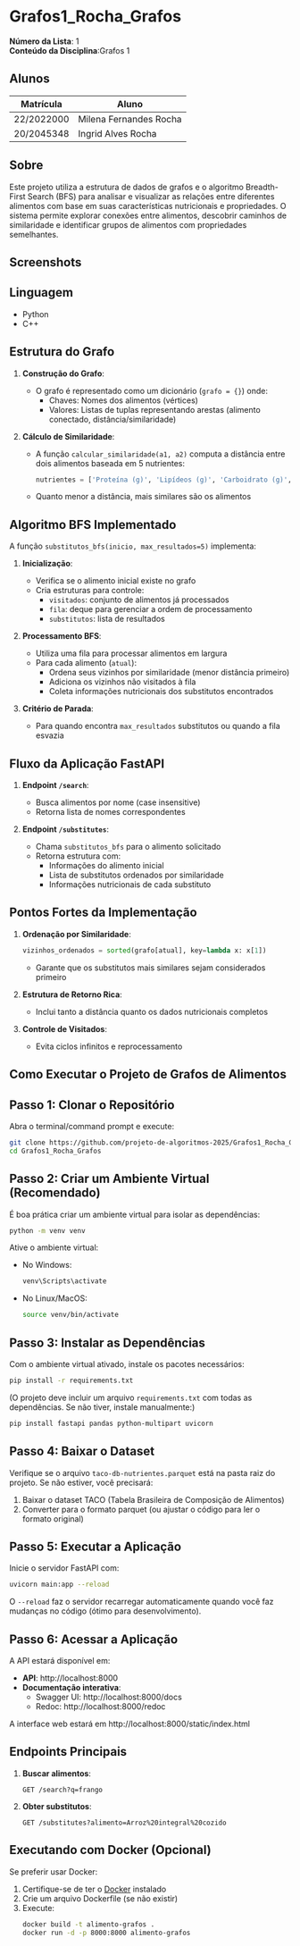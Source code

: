 # Grafos1_Rocha_Grafos

**Número da Lista**: 1<br>
**Conteúdo da Disciplina**:Grafos 1<br>

## Alunos
|Matrícula | Aluno |
| -- | -- |
| 22/2022000  | Milena Fernandes Rocha |
| 20/2045348  | Ingrid Alves Rocha |

## Sobre 
Este projeto utiliza a estrutura de dados de grafos e o algoritmo Breadth-First Search (BFS) para analisar e visualizar as relações entre diferentes alimentos com base em suas características nutricionais e propriedades. O sistema permite explorar conexões entre alimentos, descobrir caminhos de similaridade e identificar grupos de alimentos com propriedades semelhantes.

## Screenshots
<!-- Colocar os prints de aceitos aqui -->


## Linguagem 
- Python
- C++

## Estrutura do Grafo

1. **Construção do Grafo**:
   - O grafo é representado como um dicionário (`grafo = {}`) onde:
     - Chaves: Nomes dos alimentos (vértices)
     - Valores: Listas de tuplas representando arestas (alimento conectado, distância/similaridade)

2. **Cálculo de Similaridade**:
   - A função `calcular_similaridade(a1, a2)` computa a distância entre dois alimentos baseada em 5 nutrientes:
     ```python
     nutrientes = ['Proteína (g)', 'Lipídeos (g)', 'Carboidrato (g)', 'Fibra Alimentar (g)', 'Cálcio (mg)']
     ```
   - Quanto menor a distância, mais similares são os alimentos

## Algoritmo BFS Implementado

A função `substitutos_bfs(inicio, max_resultados=5)` implementa:

1. **Inicialização**:
   - Verifica se o alimento inicial existe no grafo
   - Cria estruturas para controle:
     - `visitados`: conjunto de alimentos já processados
     - `fila`: deque para gerenciar a ordem de processamento
     - `substitutos`: lista de resultados

2. **Processamento BFS**:
   - Utiliza uma fila para processar alimentos em largura
   - Para cada alimento (`atual`):
     - Ordena seus vizinhos por similaridade (menor distância primeiro)
     - Adiciona os vizinhos não visitados à fila
     - Coleta informações nutricionais dos substitutos encontrados

3. **Critério de Parada**:
   - Para quando encontra `max_resultados` substitutos ou quando a fila esvazia

## Fluxo da Aplicação FastAPI

1. **Endpoint `/search`**:
   - Busca alimentos por nome (case insensitive)
   - Retorna lista de nomes correspondentes

2. **Endpoint `/substitutes`**:
   - Chama `substitutos_bfs` para o alimento solicitado
   - Retorna estrutura com:
     - Informações do alimento inicial
     - Lista de substitutos ordenados por similaridade
     - Informações nutricionais de cada substituto

## Pontos Fortes da Implementação

1. **Ordenação por Similaridade**:
   ```python
   vizinhos_ordenados = sorted(grafo[atual], key=lambda x: x[1])
   ```
   - Garante que os substitutos mais similares sejam considerados primeiro

2. **Estrutura de Retorno Rica**:
   - Inclui tanto a distância quanto os dados nutricionais completos

3. **Controle de Visitados**:
   - Evita ciclos infinitos e reprocessamento

## Como Executar o Projeto de Grafos de Alimentos

## Passo 1: Clonar o Repositório

Abra o terminal/command prompt e execute:

```bash
git clone https://github.com/projeto-de-algoritmos-2025/Grafos1_Rocha_Grafos.git
cd Grafos1_Rocha_Grafos
```

## Passo 2: Criar um Ambiente Virtual (Recomendado)

É boa prática criar um ambiente virtual para isolar as dependências:

```bash
python -m venv venv
```

Ative o ambiente virtual:

- No Windows:
  ```bash
  venv\Scripts\activate
  ```
- No Linux/MacOS:
  ```bash
  source venv/bin/activate
  ```

## Passo 3: Instalar as Dependências

Com o ambiente virtual ativado, instale os pacotes necessários:

```bash
pip install -r requirements.txt
```

(O projeto deve incluir um arquivo `requirements.txt` com todas as dependências. Se não tiver, instale manualmente:)
```bash
pip install fastapi pandas python-multipart uvicorn
```

## Passo 4: Baixar o Dataset

Verifique se o arquivo `taco-db-nutrientes.parquet` está na pasta raiz do projeto. Se não estiver, você precisará:

1. Baixar o dataset TACO (Tabela Brasileira de Composição de Alimentos)
2. Converter para o formato parquet (ou ajustar o código para ler o formato original)

## Passo 5: Executar a Aplicação

Inicie o servidor FastAPI com:

```bash
uvicorn main:app --reload
```

O `--reload` faz o servidor recarregar automaticamente quando você faz mudanças no código (ótimo para desenvolvimento).

## Passo 6: Acessar a Aplicação

A API estará disponível em:

- **API**: http://localhost:8000
- **Documentação interativa**:
  - Swagger UI: http://localhost:8000/docs
  - Redoc: http://localhost:8000/redoc

A interface web estará em http://localhost:8000/static/index.html

## Endpoints Principais

1. **Buscar alimentos**:
   ```
   GET /search?q=frango
   ```

2. **Obter substitutos**:
   ```
   GET /substitutes?alimento=Arroz%20integral%20cozido
   ```

## Executando com Docker (Opcional)

Se preferir usar Docker:

1. Certifique-se de ter o [Docker](https://docs.docker.com/get-docker/) instalado
2. Crie um arquivo Dockerfile (se não existir)
3. Execute:
   ```bash
   docker build -t alimento-grafos .
   docker run -d -p 8000:8000 alimento-grafos
   ```

<!-- ## Uso 
Explique como acessar o exércicio proposto

